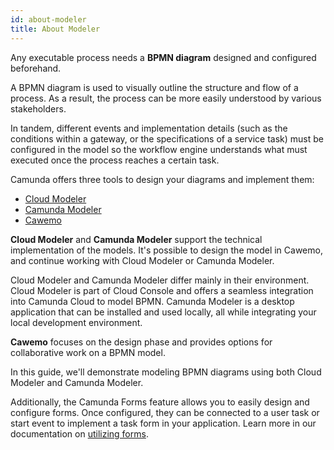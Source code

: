 ```yaml
---
id: about-modeler
title: About Modeler
---
```


Any executable process needs a **BPMN diagram** designed and configured beforehand.

A BPMN diagram is used to visually outline the structure and flow of a process. As a result, the process can be more easily understood by various stakeholders.

In tandem, different events and implementation details (such as the conditions within a gateway, or the specifications of a service task) must be configured in the model so the workflow engine understands what must executed once the process reaches a certain task.

Camunda offers three tools to design your diagrams and implement them:

- [Cloud Modeler](./cloud-modeler/launch-cloud-modeler.md)
- [Camunda Modeler](./camunda-modeler/install-the-modeler.md)
- [Cawemo](https://cawemo.com/)

**Cloud Modeler** and **Camunda Modeler** support the technical implementation of the models. It's possible to design the model in Cawemo, and continue working with Cloud Modeler or Camunda Modeler.

Cloud Modeler and Camunda Modeler differ mainly in their environment. Cloud Modeler is part of Cloud Console and offers a seamless integration into Camunda Cloud to model BPMN. Camunda Modeler is a desktop application that can be installed and used locally, all while integrating your local development environment.

**Cawemo** focuses on the design phase and provides options for collaborative work on a BPMN model.

In this guide, we'll demonstrate modeling BPMN diagrams using both Cloud Modeler and Camunda Modeler.

Additionally, the Camunda Forms feature allows you to easily design and configure forms. Once configured, they can be connected to a user task or start event to implement a task form in your application. Learn more in our documentation on [utilizing forms](./../../guides/utilizing-forms.md).